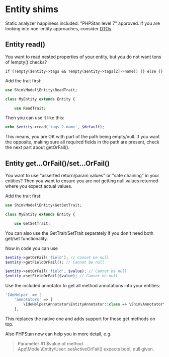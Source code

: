 # Entity shims

Static analyzer happiness included: "PHPStan level 7" approved.
If you are looking into non-entity approaches, consider [DTOs](https://github.com/dereuromark/cakephp-dto).

## Entity read()
You want to read nested properties of your entity, but you do not want tons of !empty() checks?
```
if (!empty($entity->tags && !empty($entity->tags[2]->name)) {} else {}
```

Add the trait first:
```php
use Shim\Model\Entity\ReadTrait;

class MyEntity extends Entity {

    use ReadTrait;
```

Then you can use it like this:
```php
echo $entity->read('tags.2.name', $default);
```

This means, you are OK with part of the path being empty/null.
If you want the opposite, making sure all required fields in the path are present, check the next part about getOrFail().

## Entity get...OrFail()/set...OrFail()
You want to use "asserted return/param values" or "safe chaining" in your entities?
Then you want to ensure you are not getting null values returned where you expect actual values.

Add the trait first:
```php
use Shim\Model\Entity\GetSetTrait;

class MyEntity extends Entity {

    use GetSetTrait;
```
You can also use the GetTrait/SetTrait separately if you don't need both get/set functionality.

Now in code you can use
```php
$entity->getOrFail('field'); // Cannot be null
$entity->getFieldOrFail(); // Cannot be null

$entity->setOrFail('field', $value); // Cannot be null
$entity->setFieldOrFail($value); // Cannot be null
```

Use the included annotator to get all method annotations into your entities:
```php
'IdeHelper' => [
    'annotators' => [
        \IdeHelper\Annotator\EntityAnnotator::class => \Shim\Annotator\EntityAnnotator::class,
    ],
```
This replaces the native one and adds support for these get methods on top.

Also PHPStan now can help you in more detail, e.g.

> Parameter #1 $value of method App\Model\Entity\User::setActiveOrFail() expects bool, null given.
